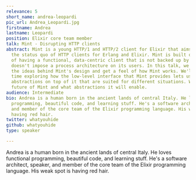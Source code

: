 ```yaml
---
relevance: 5
short_name: andrea-leopardi
pic_url: Andrea_Leopardi.jpg
firstname: Andrea
lastname: Leopardi
position: Elixir core team member
talk: Mint - Disrupting HTTP clients
abstract: Mint is a young HTTP/1 and HTTP/2 client for Elixir that aims at disrupting
  the status quo of HTTP clients for Erlang and Elixir. Mint is built on the idea
  of having a functional, data-centric client that is not backed up by a process and
  doesn't impose a process architecture on its users. In this talk, we'll discuss
  the ideas behind Mint's design and get a feel of how Mint works. We'll spend some
  time exploring how the low-level interface that Mint provides lets us build different
  abstractions on top of it that are suited for different situations. We'll see the
  future of Mint and what abstractions it will enable.
audience: Intermediate
bio: Andrea is a human born in the ancient lands of central Italy. He loves functional
  programming, beautiful code, and learning stuff. He's a software architect, speaker,
  and member of the core team of the Elixir programming language. His weak spot is
  having red hair.
twitter: whatyouhide
github: whatyouhide
type: speaker

---
```

<p>Andrea is a human born in the ancient lands of central Italy. He loves functional programming, beautiful code, and learning stuff. He's a software architect, speaker, and member of the core team of the Elixir programming language. His weak spot is having red hair. </p>